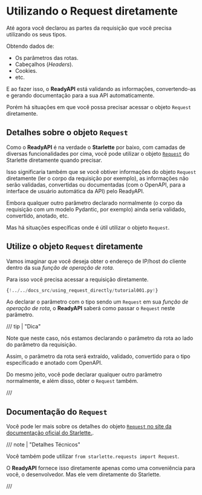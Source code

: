 # Utilizando o Request diretamente

Até agora você declarou as partes da requisição que você precisa utilizando os seus tipos.

Obtendo dados de:

* Os parâmetros das rotas.
* Cabeçalhos (*Headers*).
* Cookies.
* etc.

E ao fazer isso, o **ReadyAPI** está validando as informações, convertendo-as e gerando documentação para a sua API automaticamente.

Porém há situações em que você possa precisar acessar o objeto `Request` diretamente.

## Detalhes sobre o objeto `Request`

Como o **ReadyAPI** é na verdade o **Starlette** por baixo, com camadas de diversas funcionalidades por cima, você pode utilizar o objeto <a href="https://www.starlette.io/requests/" class="external-link" target="_blank">`Request`</a> do Starlette diretamente quando precisar.

Isso significaria também que se você obtiver informações do objeto `Request` diretamente (ler o corpo da requisição por exemplo), as informações não serão validadas, convertidas ou documentadas (com o OpenAPI, para a interface de usuário automática da API) pelo ReadyAPI.

Embora qualquer outro parâmetro declarado normalmente (o corpo da requisição com um modelo Pydantic, por exemplo) ainda seria validado, convertido, anotado, etc.

Mas há situações específicas onde é útil utilizar o objeto `Request`.

## Utilize o objeto `Request` diretamente

Vamos imaginar que você deseja obter o endereço de IP/host do cliente dentro da sua *função de operação de rota*.

Para isso você precisa acessar a requisição diretamente.

```Python hl_lines="1  7-8"
{!../../docs_src/using_request_directly/tutorial001.py!}
```

Ao declarar o parâmetro com o tipo sendo um `Request` em sua *função de operação de rota*, o **ReadyAPI** saberá como passar o `Request` neste parâmetro.

/// tip | "Dica"

Note que neste caso, nós estamos declarando o parâmetro da rota ao lado do parâmetro da requisição.

Assim, o parâmetro da rota será extraído, validado, convertido para o tipo especificado e anotado com OpenAPI.

Do mesmo jeito, você pode declarar qualquer outro parâmetro normalmente, e além disso, obter o `Request` também.

///

## Documentação do `Request`

Você pode ler mais sobre os detalhes do objeto <a href="https://www.starlette.io/requests/" class="external-link" target="_blank">`Request` no site da documentação oficial do Starlette.</a>.

/// note | "Detalhes Técnicos"

Você também pode utilizar `from starlette.requests import Request`.

O **ReadyAPI** fornece isso diretamente apenas como uma conveniência para você, o desenvolvedor. Mas ele vem diretamente do Starlette.

///
